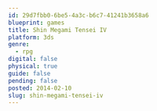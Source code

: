 ```yaml
---
id: 29d7fbb0-6be5-4a3c-b6c7-41241b3658a6
blueprint: games
title: Shin Megami Tensei IV
platform: 3ds
genre:
  - rpg
digital: false
physical: true
guide: false
pending: false
posted: 2014-02-10
slug: shin-megami-tensei-iv
---
```

